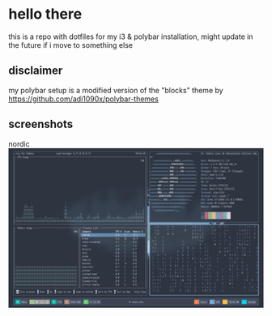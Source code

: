 # hello there
this is a repo with dotfiles for my i3 & polybar installation,
might update in the future if i move to something else

## disclaimer
my polybar setup is a modified version of the "blocks" theme by https://github.com/adi1090x/polybar-themes

## screenshots
nordic
![desktop](screenshots/my-nord.png)
